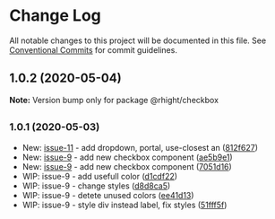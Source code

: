 # Change Log

All notable changes to this project will be documented in this file.
See [Conventional Commits](https://conventionalcommits.org) for commit guidelines.

## 1.0.2 (2020-05-04)

**Note:** Version bump only for package @rhight/checkbox





## <small>1.0.1 (2020-05-03)</small>

* New: [issue-11](https://github.com/vvysokiy/rhight/issues/11) - add dropdown, portal, use-closest an ([812f627](https://github.com/vvysokiy/rhight/commit/812f627))
* New: [issue-9](https://github.com/vvysokiy/rhight/issues/9) - add new checkbox component ([ae5b9e1](https://github.com/vvysokiy/rhight/commit/ae5b9e1))
* New: [issue-9](https://github.com/vvysokiy/rhight/issues/9) - add new checkbox component ([7051d16](https://github.com/vvysokiy/rhight/commit/7051d16))
* WIP: issue-9 - add usefull color ([d1cdf22](https://github.com/vvysokiy/rhight/commit/d1cdf22))
* WIP: issue-9 - change styles ([d8d8ca5](https://github.com/vvysokiy/rhight/commit/d8d8ca5))
* WIP: issue-9 - detete unused colors ([ee41d13](https://github.com/vvysokiy/rhight/commit/ee41d13))
* WIP: issue-9 - style div instead label, fix styles ([51fff5f](https://github.com/vvysokiy/rhight/commit/51fff5f))
